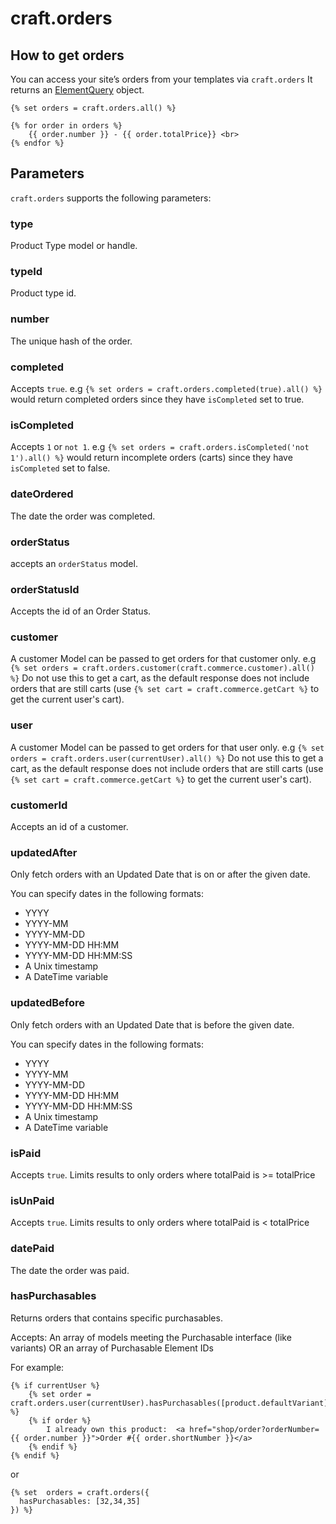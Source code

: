# craft.orders 

## How to get orders

You can access your site’s orders from your templates via `craft.orders`
It returns an [ElementQuery](https://github.com/craftcms/docs/blob/v3/en/element-queries.md) object.

```twig
{% set orders = craft.orders.all() %}

{% for order in orders %}
    {{ order.number }} - {{ order.totalPrice}} <br>
{% endfor %}
```

## Parameters

`craft.orders` supports the following parameters:

### type
Product Type model or handle.

### typeId
Product type id.

### number
The unique hash of the order.

### completed
Accepts `true`.  e.g ```{% set orders = craft.orders.completed(true).all() %}``` would 
return completed orders since they have `isCompleted` set to true.

### isCompleted
Accepts `1` or `not 1`.  e.g ```{% set orders = craft.orders.isCompleted('not 1').all() %}``` would 
return incomplete orders (carts) since they have `isCompleted` set to false.

### dateOrdered
The date the order was completed.

### orderStatus
accepts an `orderStatus` model.

### orderStatusId
Accepts the id of an Order Status.

### customer
A customer Model can be passed to get orders for that customer only. e.g `{% set orders = craft.orders.customer(craft.commerce.customer).all() %}`
Do not use this to get a cart, as the default response does not include orders that are still 
carts (use `{% set cart = craft.commerce.getCart %}` to get the current user's cart).

### user
A customer Model can be passed to get orders for that user only. e.g `{% set orders = craft.orders.user(currentUser).all() %}`
Do not use this to get a cart, as the default response does not include orders that are still 
carts (use `{% set cart = craft.commerce.getCart %}` to get the current user's cart).

### customerId
Accepts an id of a customer.

### updatedAfter
Only fetch orders with an Updated Date that is on or after the given date.

You can specify dates in the following formats:

- YYYY
- YYYY-MM
- YYYY-MM-DD
- YYYY-MM-DD HH:MM
- YYYY-MM-DD HH:MM:SS
- A Unix timestamp
- A DateTime variable

### updatedBefore

Only fetch orders with an Updated Date that is before the given date.

You can specify dates in the following formats:

- YYYY
- YYYY-MM
- YYYY-MM-DD
- YYYY-MM-DD HH:MM
- YYYY-MM-DD HH:MM:SS
- A Unix timestamp
- A DateTime variable

### isPaid

Accepts `true`. Limits results to only orders where totalPaid is >= totalPrice

### isUnPaid

Accepts `true`. Limits results to only orders where totalPaid is < totalPrice

### datePaid

The date the order was paid.

### hasPurchasables
Returns orders that contains specific purchasables.

Accepts: An array of models meeting the Purchasable interface (like variants) OR an array of Purchasable Element IDs
 
For example:

```twig
{% if currentUser %}
    {% set order = craft.orders.user(currentUser).hasPurchasables([product.defaultVariant]).one() %}
    {% if order %}
        I already own this product:  <a href="shop/order?orderNumber={{ order.number }}">Order #{{ order.shortNumber }}</a>
    {% endif %}
{% endif %}
```

or

```twig
{% set  orders = craft.orders({
  hasPurchasables: [32,34,35]
}) %}
```

